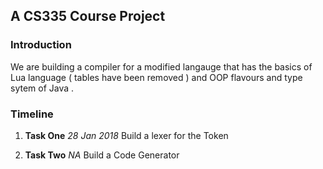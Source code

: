 ## A CS335 Course Project

### Introduction
We are building a compiler for a modified langauge that has the basics of Lua language ( tables have been removed ) and OOP flavours and type sytem of Java .

### Timeline

1. <b>Task One</b>
    <i> 28 Jan 2018 </i>
    Build a lexer for the Token

2. <b>Task Two</b>
    <i> NA </i>
    Build a Code Generator

